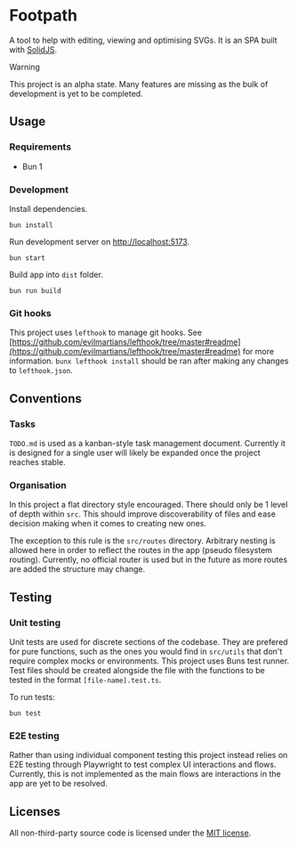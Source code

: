 # Footpath

A tool to help with editing, viewing and optimising SVGs. It is an SPA built with [SolidJS](https://www.solidjs.com).

> [!WARNING]  
> This project is an alpha state. Many features are missing as the bulk of development is yet to be completed.

## Usage

### Requirements

- Bun 1

### Development

Install dependencies.

```shell
bun install
```

Run development server on [http://localhost:5173](http://localhost:5173).

```shell
bun start
```

Build app into `dist` folder.

```shell
bun run build
```

### Git hooks

This project uses `lefthook` to manage git hooks. See [https://github.com/evilmartians/lefthook/tree/master#readme](https://github.com/evilmartians/lefthook/tree/master#readme) for more information. `bunx lefthook install` should be ran after making any changes to `lefthook.json`.

## Conventions

### Tasks

`TODO.md` is used as a kanban-style task management document. Currently it is designed for a single user will likely be expanded once the project reaches stable.

### Organisation

In this project a flat directory style encouraged. There should only be 1 level of depth within `src`. This should improve discoverability of files and ease decision making when it comes to creating new ones.

The exception to this rule is the `src/routes` directory. Arbitrary nesting is allowed here in order to reflect the routes in the app (pseudo filesystem routing). Currently, no official router is used but in the future as more routes are added the structure may change.

## Testing

### Unit testing

Unit tests are used for discrete sections of the codebase. They are prefered for pure functions, such as the ones you would find in `src/utils` that don't require complex mocks or environments. This project uses Buns test runner. Test files should be created alongside the file with the functions to be tested in the format `[file-name].test.ts`.

To run tests:

```shell
bun test
```

### E2E testing

Rather than using individual component testing this project instead relies on E2E testing through Playwright to test complex UI interactions and flows. Currently, this is not implemented as the main flows are interactions in the app are yet to be resolved.

## Licenses

All non-third-party source code is licensed under the [MIT license](http://opensource.org/licenses/mit-license.php).

